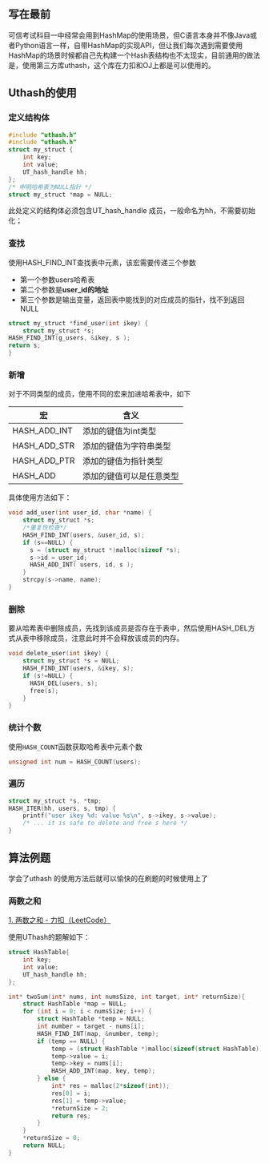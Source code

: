 ## 写在最前

可信考试科目一中经常会用到HashMap的使用场景，但C语言本身并不像Java或者Python语言一样，自带HashMap的实现API，但让我们每次遇到需要使用HashMap的场景时候都自己先构建一个Hash表结构也不太现实，目前通用的做法是，使用第三方库uthash，这个库在力扣和OJ上都是可以使用的。

## Uthash的使用

### 定义结构体

```C 
#include "uthash.h"
#include "uthash.h"
struct my_struct {
    int key;               
    int value;
    UT_hash_handle hh;     
};
/* 申明哈希表为NULL指针 */
struct my_struct *map = NULL; 
```

此处定义的结构体必须包含UT_hash_handle 成员，一般命名为hh，不需要初始化；

### 查找

使用HASH_FIND_INT查找表中元素，该宏需要传递三个参数

- 第一个参数users哈希表
- 第二个参数是**user_id的地址**
- 第三个参数是输出变量，返回表中能找到的对应成员的指针，找不到返回NULL

```C 
struct my_struct *find_user(int ikey) {  
    struct my_struct *s;  
HASH_FIND_INT(g_users, &ikey, s );  
return s;  
}  
```

### 新增

对于不同类型的成员，使用不同的宏来加进哈希表中，如下

| 宏           | 含义                     |
| ------------ | ------------------------ |
| HASH_ADD_INT | 添加的键值为int类型      |
| HASH_ADD_STR | 添加的键值为字符串类型   |
| HASH_ADD_PTR | 添加的键值为指针类型     |
| HASH_ADD     | 添加的键值可以是任意类型 |

具体使用方法如下：

```C 
void add_user(int user_id, char *name) {
    struct my_struct *s;
    /*重复性检查*/
    HASH_FIND_INT(users, &user_id, s); 
    if (s==NULL) {
      s = (struct my_struct *)malloc(sizeof *s);
      s->id = user_id;
      HASH_ADD_INT( users, id, s ); 
    }
    strcpy(s->name, name);
}
```

### 删除

要从哈希表中删除成员，先找到该成员是否存在于表中，然后使用HASH_DEL方式从表中移除成员，注意此时并不会释放该成员的内存。

```C 
void delete_user(int ikey) {  
    struct my_struct *s = NULL;  
    HASH_FIND_INT(users, &ikey, s);  
    if (s!=NULL) {  
      HASH_DEL(users, s);   
      free(s);              
    }  
}
```

### 统计个数

使用`HASH_COUNT`函数获取哈希表中元素个数

```C 
unsigned int num = HASH_COUNT(users); 
```

### 遍历

```C 
struct my_struct *s, *tmp;  
HASH_ITER(hh, users, s, tmp) {  
    printf("user ikey %d: value %s\n", s->ikey, s->value);  
    /* ... it is safe to delete and free s here */  
}
```

## 算法例题

学会了uthash 的使用方法后就可以愉快的在刷题的时候使用上了

### 两数之和

[1. 两数之和 - 力扣（LeetCode）](https://leetcode.cn/problems/two-sum/)

使用UThash的题解如下：

```C 
struct HashTable{
    int key;
    int value;
    UT_hash_handle hh;
};

int* twoSum(int* nums, int numsSize, int target, int* returnSize){
    struct HashTable *map = NULL;
    for (int i = 0; i < numsSize; i++) {
        struct HashTable *temp = NULL;
        int number = target - nums[i];
        HASH_FIND_INT(map, &number, temp);
        if (temp == NULL) {
            temp = (struct HashTable *)malloc(sizeof(struct HashTable));
            temp->value = i;
            temp->key = nums[i]; 
            HASH_ADD_INT(map, key, temp);
        } else {
            int* res = malloc(2*sizeof(int));
            res[0] = i;
            res[1] = temp->value;
            *returnSize = 2;
            return res; 
        }
    }
    *returnSize = 0;
    return NULL;
}
```

